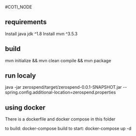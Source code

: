 #COTI_NODE

## requirements
Install java jdk ^1.8
Install mvn ^3.5.3

## build
mvn initialize && mvn clean compile && mvn package

## run localy

java -jar zerospend/target/zerospend-0.0.1-SNAPSHOT.jar --spring.config.additional-location=zerospend.properties

## using docker 
There is a dockerfile and docker compose in this folder

to build:
docker-compose build
to start:
docker-compose up -d
